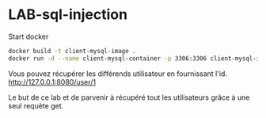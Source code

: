 # LAB-sql-injection


Start docker
```bash
docker build -t client-mysql-image .
docker run -d --name client-mysql-container -p 3306:3306 client-mysql-image
```


Vous pouvez récupérer les différends utilisateur en fournissant l'id.
http://127.0.0.1:8080/user/1

Le but de ce lab et de parvenir à récupéré tout les utilisateurs grâce à une seul requète get.